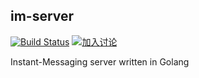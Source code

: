 ## im-server

[![Build Status](https://travis-ci.org/ineedav/im-server.svg)](https://travis-ci.org/ineedav/im-server)
[![加入讨论](https://ineedav.herokuapp.com/badge.svg)](https://ineedav.herokuapp.com/)

Instant-Messaging server written in Golang
